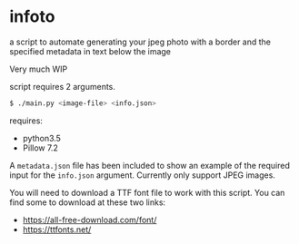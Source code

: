 # infoto
a script to automate generating your jpeg photo with a border and the specified metadata in text below the image

Very much WIP

script requires 2 arguments.
```bash
$ ./main.py <image-file> <info.json>
```

requires:
- python3.5
- Pillow 7.2

A `metadata.json` file has been included to show an example of the required input for the `info.json` argument.
Currently only support JPEG images.

You will need to download a TTF font file to work with this script. You can find some to download at these two links:
- https://all-free-download.com/font/
- https://ttfonts.net/



